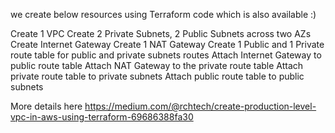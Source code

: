 we create below resources using Terraform code which is also available :)

Create 1 VPC
Create 2 Private Subnets, 2 Public Subnets across two AZs
Create Internet Gateway
Create 1 NAT Gateway
Create 1 Public and 1 Private route table for public and private subnets routes
Attach Internet Gateway to public route table
Attach NAT Gateway to the private route table
Attach private route table to private subnets
Attach public route table to public subnets


More details here
https://medium.com/@rchtech/create-production-level-vpc-in-aws-using-terraform-69686388fa30
